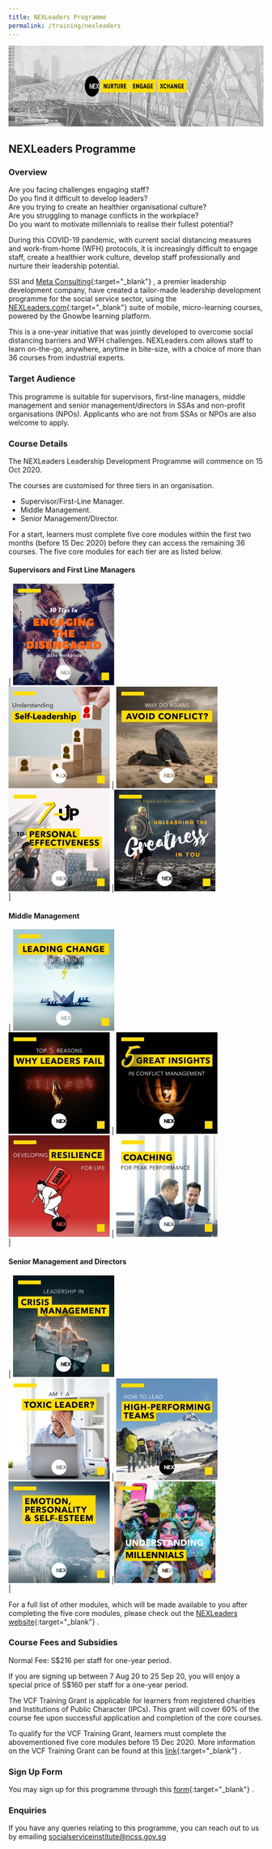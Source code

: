```yaml
---
title: NEXLeaders Programme
permalink: /training/nexleaders
---
```

![Nexleaders_header](/images/training/nexleaders_Ssi_header.png)

## NEXLeaders Programme   

### Overview   
Are you facing challenges engaging staff?   
Do you find it difficult to develop leaders?   
Are you trying to create an healthier organisational culture?   
Are you struggling to manage conflicts in the workplace?   
Do you want to motivate millennials to realise their fullest potential?   

During this COVID-19 pandemic, with current social distancing measures and work-from-home (WFH) protocols, it is increasingly difficult to engage staff, create a healthier work culture, develop staff professionally and nurture their leadership potential.   

SSI and [Meta Consulting](https://meta.com.sg/){:target="_blank"}   , a premier leadership development company, have created a tailor-made leadership development programme for the social service sector, using the [NEXLeaders.com](https://nexleaders.com/){:target="_blank"}    suite of mobile, micro-learning courses, powered by the Gnowbe learning platform.

This is a one-year initiative that was jointly developed to overcome social distancing barriers and WFH challenges. NEXLeaders.com allows staff to learn on-the-go, anywhere, anytime in bite-size, with a choice of more than 36 courses from industrial experts.   

### Target Audience
This programme is suitable for supervisors, first-line managers, middle management and senior management/directors in SSAs and non-profit organisations (NPOs). Applicants who are not from SSAs or NPOs are also welcome to apply.  

### Course Details
The NEXLeaders Leadership Development Programme will commence on 15 Oct 2020.  

The courses are customised for three tiers in an organisation.
-   Supervisor/First-Line Manager.
-   Middle Management.
-   Senior Management/Director.

For a start, learners must complete five core modules within the first two months (before 15 Dec 2020) before they can access the remaining 36 courses. The five core modules for each tier are as listed below.

#### Supervisors and First Line Managers

| [![Pic1](/images/training/engaging-the-disengaged_1.png)](http://nexleaders.com/engaging-the-disengaged/) <br> [![pic4](/images/training/understanding-self-leadership_1.png)](http://nexleaders.com/self-leadership/) | [![pic2](/images/training/why-do-asians-avoid-conflict_3.jpg)](http://nexleaders.com/why-do-asians-avoid-conflict/) <br> [![pic5](/images/training/7-up-to-personal-effectiveness_1.jpg)](http://nexleaders.com/7ups-to-personal-effectiveness/) |[![pic3](/images/training/unleasingthe%20greatness_1.png)](http://nexleaders.com/unleashing-greatness-in-you/) <br> |

#### Middle Management
| [![Pic1](/images/training/leading-change-in-an-uncertain-world_2.jpg)](http://nexleaders.com/leading-change-in-an-uncertain-world/) <br> [![pic4](/images/training/top-5-reasons-why-leaders-fail_1.jpg)](http://nexleaders.com/top-5-reasons-why-leaders-fail/) | [![pic2](/images/training/5-great-insights-in-conflict-management_.jpg)](https://nexleaders.com/5-great-insights-in-conflict-management/) <br> [![pic5](/images/training/developing-resilience-for-life_2.jpg)](http://nexleaders.com/developing-resilience-for-life-sumo/) | [![pic3](/images/training/coaching-for-peak-performance_2.jpg)](http://nexleaders.com/coaching-for-peak-performance/) <br> |  

#### Senior Management and Directors

| [![Pic1](/images/training/leadership-in-crisis-management(1)_1.jpg)](http://nexleaders.com/leadership-in-crisis-management/) <br> [![pic4](/images/training/am-i-a-toxic-leader_1.jpg)](http://nexleaders.com/am-i-a-toxic-leader/) | [![pic2](/images/training/how-to-lead-high-performing-teams_1.jpg)](http://nexleaders.com/how-to-lead-high-performing-teams/) <br> [![pic5](/images/training/emotion%2C-personality-self-esteem-appreciating-the-brain-in-leadership_1.jpg)](http://nexleaders.com/emotion-personality-self-esteem/) |[![pic3](/images/training/understanding-millennials(1)_1.png)](http://nexleaders.com/understanding-millennials/) <br> |   

For a full list of other modules, which will be made available to you after completing the five core modules, please check out the  [NEXLeaders website](http://nexleaders.com/){:target="_blank"}   .


### Course Fees and Subsidies   
Normal Fee: S$216 per staff for one-year period.  

If you are signing up between 7 Aug 20 to 25 Sep 20, you will enjoy a special price of S$160 per staff for a one-year period.   

The VCF Training Grant is applicable for learners from registered charities and Institutions of Public Character (IPCs). This grant will cover 60% of the course fee upon successful application and completion of the core courses.   

To qualify for the VCF Training Grant, learners must complete the abovementioned five core modules before 15 Dec 2020. More information on the VCF Training Grant can be found at this [link](http://www.charities.gov.sg/Grants/VWOs-Charities-Capabilities-Fund/Pages/VCF%20Training%20Grant.aspx){:target="_blank"}   .

### Sign Up Form   

You may sign up for this programme through this  [form](http://form.gov.sg/#!/5f1a94dc6c82b2001198fea6){:target="_blank"}   .

### Enquiries   

If you have any queries relating to this programme, you can reach out to us by emailing <socialserviceinstitute@ncss.gov.sg>


